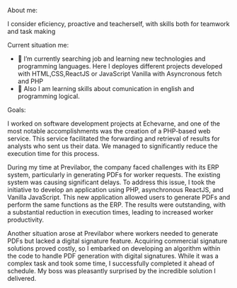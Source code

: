 About me: 

I consider eficiency, proactive and teacherself, with skills both for teamwork and task making 

Current situation me:

- 🔭 I’m currently searching job and learning new technologies and programming languages. Here I deployes different projects developed with HTML,CSS,ReactJS or JavaScript Vanilla with Asyncronous fetch and PHP
- 🌱 Also I am learning skills about comunication in english and programming logical.

Goals: 

I worked on software development projects at Echevarne, and one of the most notable accomplishments was the creation of a PHP-based web service. This service facilitated the forwarding and retrieval of results for analysts who sent us their data. We managed to significantly reduce the execution time for this process.

During my time at Previlabor, the company faced challenges with its ERP system, particularly in generating PDFs for worker requests. The existing system was causing significant delays. To address this issue, I took the initiative to develop an application using PHP, asynchronous ReactJS, and Vanilla JavaScript. This new application allowed users to generate PDFs and perform the same functions as the ERP. The results were outstanding, with a substantial reduction in execution times, leading to increased worker productivity.

Another situation arose at Previlabor where workers needed to generate PDFs but lacked a digital signature feature. Acquiring commercial signature solutions proved costly, so I embarked on developing an algorithm within the code to handle PDF generation with digital signatures. While it was a complex task and took some time, I successfully completed it ahead of schedule. My boss was pleasantly surprised by the incredible solution I delivered.
